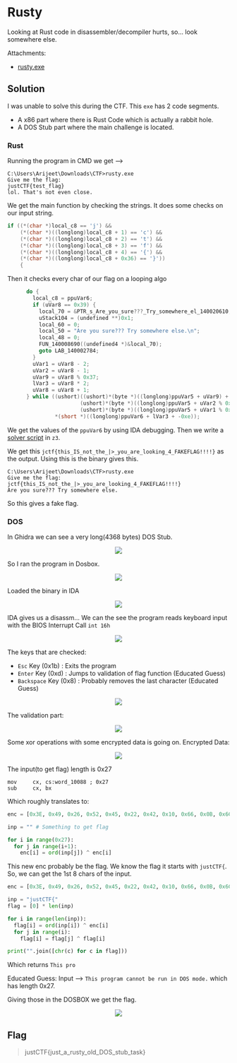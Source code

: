 # Rusty
Looking at Rust code in disassembler/decompiler hurts, so... look somewhere else.

Attachments:
* [rusty.exe](./rusty.exe)

## Solution
I was unable to solve this during the CTF. This `exe` has 2 code segments.
- A x86 part where there is Rust Code which is actually a rabbit hole.
- A DOS Stub part where the main challenge is located.
### Rust
Running the program in CMD we get -->
```
C:\Users\Arijeet\Downloads\CTF>rusty.exe
Give me the flag:
justCTF{test_flag}
lol. That's not even close.
```
We get the main function by checking the strings. It does some checks on our input string.
```c
if ((*(char *)local_c8 == 'j') &&
	(*(char *)((longlong)local_c8 + 1) == 'c') &&
	(*(char *)((longlong)local_c8 + 2) == 't') &&
	(*(char *)((longlong)local_c8 + 3) == 'f') &&
	(*(char *)((longlong)local_c8 + 4) == '{') &&
	(*(char *)((longlong)local_c8 + 0x36) == '}'))
	{
```
Then it checks every char of our flag on a looping algo
```c
      do {
        local_c8 = ppuVar6;
        if (uVar8 == 0x39) {
          local_70 = &PTR_s_Are_you_sure???_Try_somewhere_el_140020610;
          uStack104 = (undefined **)0x1;
          local_60 = 0;
          local_50 = "Are you sure??? Try somewhere else.\n";
          local_48 = 0;
          FUN_140008690((undefined4 *)&local_70);
          goto LAB_140002784;
        }
        uVar1 = uVar8 - 2;
        uVar2 = uVar8 - 1;
        uVar9 = uVar8 % 0x37;
        lVar3 = uVar8 * 2;
        uVar8 = uVar8 + 1;
      } while ((ushort)((ushort)*(byte *)((longlong)ppuVar5 + uVar9) +
                       (ushort)*(byte *)((longlong)ppuVar5 + uVar2 % 0x37) +
                       (ushort)*(byte *)((longlong)ppuVar5 + uVar1 % 0x37)) ==
               *(short *)((longlong)ppuVar6 + lVar3 + -0xe));
```

We get the values of the `ppuVar6` by using IDA debugging. Then we write a [solver script](./solver.py) in `z3`.

We get this `jctf{this_IS_not_the_|>_you_are_looking_4_FAKEFLAG!!!!}` as the output.
Using this is the binary gives this.

```
C:\Users\Arijeet\Downloads\CTF>rusty.exe
Give me the flag:
jctf{this_IS_not_the_|>_you_are_looking_4_FAKEFLAG!!!!}
Are you sure??? Try somewhere else.
```
So this gives a fake flag.

### DOS

In Ghidra we can see a very long(4368 bytes) DOS Stub.
<p align="center"><img src="dos_stub.png"></p>

So I ran the program in Dosbox.
<p align="center"><img src="doxbox_rusty.gif"></p>

Loaded the binary in IDA
<p align="center"><img src="IDA_Load.png"></p>

IDA gives us a disassm... We can the see the program reads keyboard input with the BIOS Interrupt Call `int 16h`
<p align="center"><img src="keyboard.png"></p>

The keys that are checked:
- `Esc` Key (0x1b)        : Exits the program
- `Enter` Key (0xd)       : Jumps to validation of flag function (Educated Guess)
- `Backspace` Key (0x8)   : Probably removes the last character (Educated Guess)
<p align="center"><img src="keystrokes.png"></p>

The validation part:
<p align="center"><img src="validate.png"></p>

Some xor operations with some encrypted data is going on.
Encrypted Data:
<p align="center"><img src="dataenc.png"></p>

The input(to get flag) length is 0x27
```
mov     cx, cs:word_10088 ; 0x27
sub     cx, bx
```

Which roughly translates to:
```python
enc = [0x3E, 0x49, 0x26, 0x52, 0x45, 0x22, 0x42, 0x10, 0x66, 0x0B, 0x6C, 0x6, 0x0D, 0x50, 0x0F, 0x4C, 0x25, 0x4C, 0x3F, 0x12, 0x56, 0x3, 0x20, 0x5A, 0x14, 0x61, 0x4A, 0x3F, 0x5D, 0x51, 0x12, 0x5C, 0x18, 0x5, 0x43, 0x39, 0x4F, 0x32, 0x0A, 0x24]

inp = "" # Something to get flag

for i in range(0x27):
  for j in range(i+1):
    enc[i] = ord(inp[j]) ^ enc[i]
```

This new enc probably be the flag. We know the flag it starts with `justCTF{`. So, we can get the 1st 8 chars of the input.

```python
enc = [0x3E, 0x49, 0x26, 0x52, 0x45, 0x22, 0x42, 0x10, 0x66, 0x0B, 0x6C, 0x6, 0x0D, 0x50, 0x0F, 0x4C, 0x25, 0x4C, 0x3F, 0x12, 0x56, 0x3, 0x20, 0x5A, 0x14, 0x61, 0x4A, 0x3F, 0x5D, 0x51, 0x12, 0x5C, 0x18, 0x5, 0x43, 0x39, 0x4F, 0x32, 0x0A, 0x24]

inp = "justCTF{"
flag = [0] * len(inp)

for i in range(len(inp)):
  flag[i] = ord(inp[i]) ^ enc[i]
  for j in range(i):
    flag[i] = flag[j] ^ flag[i]

print("".join([chr(c) for c in flag]))
```

Which returns `This pro`

Educated Guess: Input --> `This program cannot be run in DOS mode.` which has length 0x27.

Giving those in the DOSBOX we get the flag.
<p align="center"><img src="flag.gif"></p>

## Flag
> justCTF{just_a_rusty_old_DOS_stub_task}

